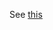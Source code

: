 
See [this](https://english.stackexchange.com/questions/14/which-words-in-a-title-should-be-capitalized )

